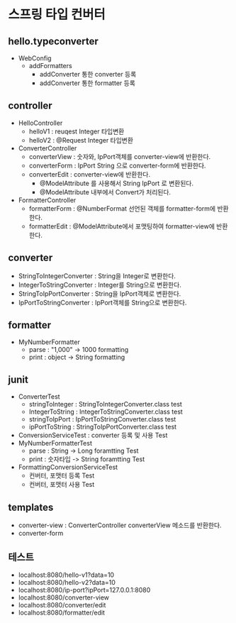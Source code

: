# 스프링 타입 컨버터

## hello.typeconverter
- WebConfig
	- addFormatters
		- addConverter 통한 converter 등록
		- addConverter 통한 formatter 등록

## controller
- HelloController
	- helloV1 : reuqest Integer 타입변환
	- helloV2 : @Request Integer 타입변환
- ConverterController
	- converterView : 숫자와, IpPort객체를 converter-view에 반환한다.
	- converterForm : IpPort String 으로 converter-form에 반환한다.
	- converterEdit : converter-view에 반환한다.
		- @ModelAttribute 를 사용해서 String IpPort 로 변환된다.
		- @ModelAttribute 내부에서 Convert가 처리된다.
- FormatterController
	- formatterForm : @NumberFormat 선언된 객체를 formatter-form에 반환한다.
	- formatterEdit : @ModelAttribute에서 포맷팅하여 formatter-view에 반환한다.

## converter
- StringToIntegerConverter : String을 Integer로 변환한다.
- IntegerToStringConverter : Integer를 String으로 변환한다.
- StringToIpPortConverter : String을 IpPort객체로 변환한다.
- IpPortToStringConverter : IpPort객체를 String으로 변환한다.

## formatter
- MyNumberFormatter
	- parse : "1,000" -> 1000 formatting
	- print : object -> String formatting

## junit
- ConverterTest
	- stringToInteger : StringToIntegerConverter.class test
	- IntegerToString : IntegerToStringConverter.class test
	- stringToIpPort : IpPortToStringConverter.class test
	- ipPortToString : StringToIpPortConverter.class test
- ConversionServiceTest : converter 등록 및 사용 Test
- MyNumberFormatterTest
	- parse : String -> Long foramtting Test
	- print : 숫자타입 -> String foramtting Test
- FormattingConversionServiceTest
	- 컨버터, 포맷터 등록 Test
	- 컨버터, 포맷터 사용 Test

## templates
- converter-view : ConverterController converterView 메소드를 반환한다.
- converter-form

## 테스트
- localhost:8080/hello-v1?data=10
- localhost:8080/hello-v2?data=10
- localhost:8080/ip-port?ipPort=127.0.0.1:8080
- localhost:8080/converter-view
- localhost:8080/converter/edit
- localhost:8080/formatter/edit
